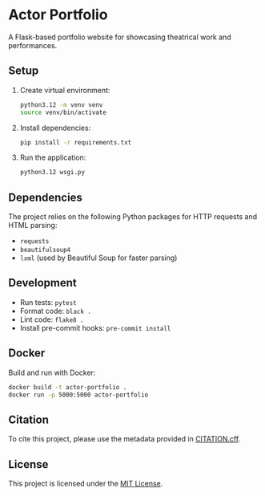 # Actor Portfolio

A Flask-based portfolio website for showcasing theatrical work and performances.

## Setup

1. Create virtual environment:
   ```bash
   python3.12 -m venv venv
   source venv/bin/activate
   ```

2. Install dependencies:
   ```bash
   pip install -r requirements.txt
   ```

3. Run the application:
   ```bash
   python3.12 wsgi.py
   ```

## Dependencies

The project relies on the following Python packages for HTTP requests and HTML parsing:

- `requests`
- `beautifulsoup4`
- `lxml` (used by Beautiful Soup for faster parsing)

## Development

- Run tests: `pytest`
- Format code: `black .`
- Lint code: `flake8 .`
- Install pre-commit hooks: `pre-commit install`

## Docker

Build and run with Docker:
```bash
docker build -t actor-portfolio .
docker run -p 5000:5000 actor-portfolio
```

## Citation

To cite this project, please use the metadata provided in [CITATION.cff](CITATION.cff).

## License

This project is licensed under the [MIT License](LICENSE).
